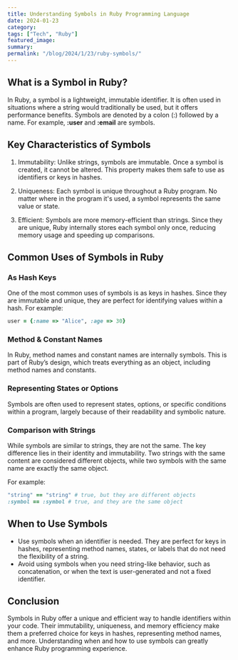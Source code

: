 ```yaml
---
title: Understanding Symbols in Ruby Programming Language
date: 2024-01-23
category: 
tags: ["Tech", "Ruby"]
featured_image: 
summary: 
permalink: "/blog/2024/1/23/ruby-symbols/"
---
```


## What is a Symbol in Ruby?

In Ruby, a symbol is a lightweight, immutable identifier. It is often used in situations where a string would traditionally be used, but it offers performance benefits. Symbols are denoted by a colon (:) followed by a name. For example, **:user** and **:email** are symbols.

## Key Characteristics of Symbols

1. Immutability: Unlike strings, symbols are immutable. Once a symbol is created, it cannot be altered. This property makes them safe to use as identifiers or keys in hashes.

2. Uniqueness: Each symbol is unique throughout a Ruby program. No matter where in the program it's used, a symbol represents the same value or state.

3. Efficient: Symbols are more memory-efficient than strings. Since they are unique, Ruby internally stores each symbol only once, reducing memory usage and speeding up comparisons.

## Common Uses of Symbols in Ruby

### As Hash Keys

One of the most common uses of symbols is as keys in hashes. Since they are immutable and unique, they are perfect for identifying values within a hash. For example:

```ruby
user = {:name => "Alice", :age => 30}
```

### Method & Constant Names

In Ruby, method names and constant names are internally symbols. This is part of Ruby’s design, which treats everything as an object, including method names and constants.

### Representing States or Options

Symbols are often used to represent states, options, or specific conditions within a program, largely because of their readability and symbolic nature.

### Comparison with Strings

While symbols are similar to strings, they are not the same. The key difference lies in their identity and immutability. Two strings with the same content are considered different objects, while two symbols with the same name are exactly the same object.

For example:

```ruby
"string" == "string" # true, but they are different objects
:symbol == :symbol # true, and they are the same object
```

## When to Use Symbols

- Use symbols when an identifier is needed. They are perfect for keys in hashes, representing method names, states, or labels that do not need the flexibility of a string.
- Avoid using symbols when you need string-like behavior, such as concatenation, or when the text is user-generated and not a fixed identifier.

## Conclusion

Symbols in Ruby offer a unique and efficient way to handle identifiers within your code. Their immutability, uniqueness, and memory efficiency make them a preferred choice for keys in hashes, representing method names, and more. Understanding when and how to use symbols can greatly enhance Ruby programming experience.
